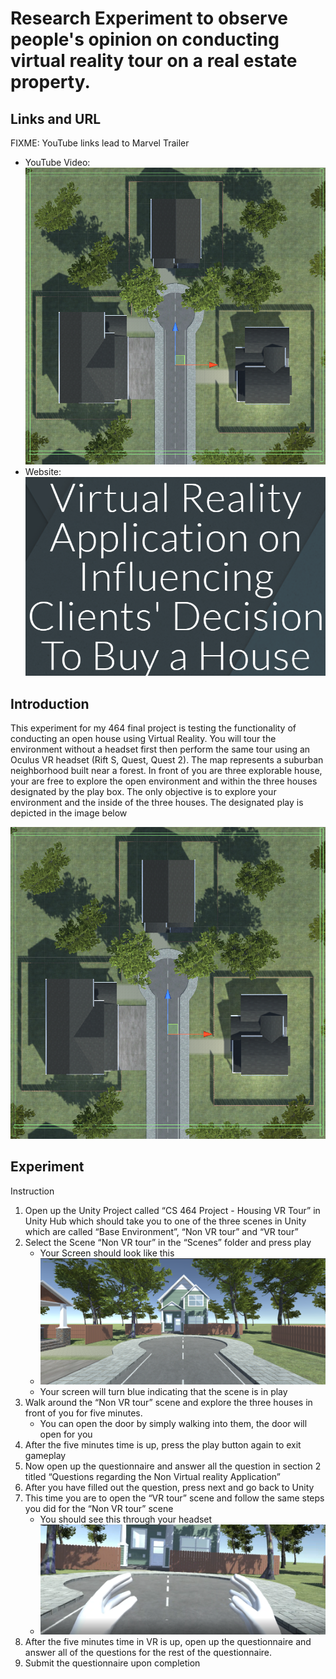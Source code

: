 # Research Experiment to observe people's opinion on conducting virtual reality tour on a real estate property.

## Links and URL

FIXME: YouTube links lead to Marvel Trailer
- YouTube Video: [![YouTube video](/images/Open_Environment.png)](https://www.youtube.com/watch?v=Rf8LAYJSOL8)
- Website: [![CS464 final project website](/images/Website_Page.png)](https://sites.google.com/rams.colostate.edu/cs464-final-project-website/home?authuser=2)

## Introduction

This experiment for my 464 final project is testing the functionality of conducting an
open house using Virtual Reality. You will tour the environment without a headset first then
perform the same tour using an Oculus VR headset (Rift S, Quest, Quest 2). The map represents
a suburban neighborhood built near a forest. In front of you are three explorable house, your
are free to explore the open environment and within the three houses designated by the play
box. The only objective is to explore your environment and the inside of the three houses. The
designated play is depicted in the image below

![Open Environment](/images/Open_Environment.png)

## Experiment

Instruction
1. Open up the Unity Project called “CS 464 Project - Housing VR Tour” in Unity Hub which should take you to one of the three scenes in Unity which are called “Base Environment”, “Non VR tour” and “VR tour”
2. Select the Scene “Non VR tour” in the “Scenes” folder and press play
   - Your Screen should look like this
   - ![Non VR Tour View](/images/Non_VR_Tour_View.png)
   - Your screen will turn blue indicating that the scene is in play
3. Walk around the “Non VR tour” scene and explore the three houses in front of you for five minutes.
    -  You can open the door by simply walking into them, the door will open for you
4. After the five minutes time is up, press the play button again to exit gameplay
5. Now open up the questionnaire and answer all the question in section 2 titled “Questions regarding the Non Virtual reality Application”
6. After you have filled out the question, press next and go back to Unity
7. This time you are to open the “VR tour” scene and follow the same steps you did for the “Non VR tour” scene
    - You should see this through your headset
    - ![VR Tour View](/images/VR_Tour_View.png)
8. After the five minutes time in VR is up, open up the questionnaire and answer all of the
questions for the rest of the questionnaire.
9. Submit the questionnaire upon completion
